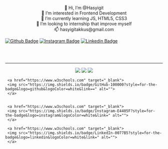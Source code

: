 <p align="center">
👋 Hi, I’m @Hasyigit <br>
👀 I’m interested in Frontend Development <br>
🌱 I’m currently learning JS, HTML5, CSS3 <br>
💞️ I’m looking to internship that improve myself <br>
📫 hasyigitakkus@gmail.com


[![Github Badge](https://img.shields.io/badge/GitHub-100000?style=for-the-badge&logo=github&logoColor=white&link=)](https://github.com/Hasyigit) 
[![Instagram Badge](https://img.shields.io/badge/Instagram-E4405F?style=for-the-badge&logo=instagram&logoColor=white&link=)](https://www.instagram.com/hasyigitakkus00)
[![Linkedin Badge](https://img.shields.io/badge/LinkedIn-0077B5?style=for-the-badge&logo=linkedin&logoColor=white&link=)](https://www.linkedin.com/in/hasyigitakkus/)
 
<br><br>
<hr>

<div align="center">
<img src="https://img.shields.io/badge/HTML5-E34F26?style=for-the-badge&logo=html5&logoColor=white">
<img src="https://img.shields.io/badge/CSS3-1572B6?style=for-the-badge&logo=css3&logoColor=white">
<img src="https://img.shields.io/badge/Bootstrap-563D7C?style=for-the-badge&logo=bootstrap&logoColor=white">  
</div>
     

<p align="center">

     <a href="https://www.w3schools.com" target="_blank">
     <img src="https://img.shields.io/badge/GitHub-100000?style=for-the-badge&logo=github&logoColor=white&link==" alt="">
     </a>
     
     
     <a href="https://www.w3schools.com" target="_blank">
     <img src="https://img.shields.io/badge/Instagram-E4405F?style=for-the-badge&logo=instagram&logoColor=white&link=" alt="">
     </a>
     
     <a href="https://www.w3schools.com" target="_blank">
     <img src="https://img.shields.io/badge/LinkedIn-0077B5?style=for-the-badge&logo=linkedin&logoColor=white&link=" alt="">
     </a>
</p>



